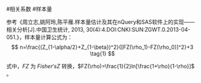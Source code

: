 #相关系数  #样本量  

参考《周立志,姚阿玲,陈平雁.样本量估计及其在nQuery和SAS软件上的实现——相关分析[J].中国卫生统计, 2013, 30(4):4.DOI:CNKI:SUN:ZGWT.0.2013-04-051.》，样本量计算公式为：
$$
n=\frac{(Z_{1-\alpha/2}+Z_{1-\beta})^2}{[FZ(\rho_1)-FZ(\rho_0)]^2}+3 \tag{1}
$$

式中，$FZ$ 为 $Fisher's Z$ 转换，$FZ(\rho)=\frac{1}{2}ln[\frac{1+\rho}{1-\rho}]$ 。

